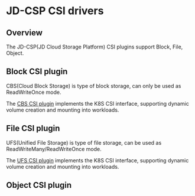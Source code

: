 # JD-CSP CSI drivers 

## Overview

The JD-CSP(JD Cloud Storage Platform) CSI plugins support Block, File, Object.


## Block CSI plugin

CBS(Cloud Block Storage) is type of block storage, can only be used as ReadWriteOnce mode.

The [CBS CSI plugin](./cbs/README.md) implements the K8S CSI interface, supporting dynamic volume creation and mounting into workloads.

## File CSI plugin
UFS(Unified File Storage) is type of file storage, can be used as ReadWriteMany/ReadWriteOnce mode.

The [UFS CSI plugin](./ufs/README.md) implements the K8S CSI interface, supporting dynamic volume creation and mounting into workloads.

## Object CSI plugin


